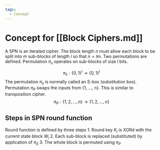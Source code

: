 ```yaml
---
tags:
  - Concept
---
```

# Concept for [[Block Ciphers.md]]

A SPN is an iterated cipher.
The block length $n$ must allow each block to be split into $m$ sub-blocks of length $l$ so that $n=lm$. Two permutations are defined.
Permutation $\pi_s$ operates on sub-blocks of size $l$ bits.

$$\pi_s : \{0,1\}^l \rightarrow \{0,1\}^l$$ 
The permutation $\pi_s$ is normally called an S-box (substitution box).
Permutation $\pi_P$ swaps the inputs from {1, ..., n}. This is similar to transposition cipher.
$$\pi_P:\{1,2,...,n\} \rightarrow \{1,2,...,n\}$$
## Steps in SPN round function
Round function is defined by three steps
	1. Round key $K_i$ is XORd with the current state block $W_i$
	2. Each sub-block is replaced (substituted) by application of $\pi_S$ 
	3. The whole block is permuted using $\pi_P$
